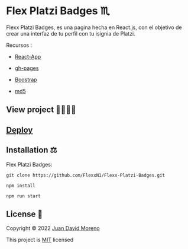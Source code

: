 # Flex Platzi Badges ♏

Flexx Platzi Badges, es una pagina hecha en React.js, con el objetivo de crear una interfaz de tu perfil con tu isignia de Platzi.

Recursos :

- [React-App](https://es.reactjs.org/)

- [gh-pages](https://www.npmjs.com/package/gh-pages)

- [Boostrap](https://getbootstrap.com/)

- [md5](https://md5online.es/cifrar-md5)

## View project 🚀🙋🏻‍♂️
## [Deploy](https://flexxn1.github.io/Flexx-Platzi-Badges/)

## Installation ⚖
Flex Platzi Badges:
```
git clone https://github.com/FlexxN1/Flexx-Platzi-Badges.git
 ```

 ```
npm install
 ```

```
npm run start
 ```

## License 🔐

Copyright © 2022 [Juan David Moreno](https://github.com/FlexxN1)

This project is [MIT](https://choosealicense.com/licenses/mit/) licensed
